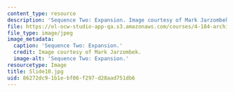 ```yaml
---
content_type: resource
description: 'Sequence Two: Expansion. Image courtesy of Mark Jarzombek.'
file: https://ol-ocw-studio-app-qa.s3.amazonaws.com/courses/4-184-architectural-design-workshop-collage-method-and-form-spring-2004/86272dc91b1ebf06f297d28aad751db6_Slide10.jpg
file_type: image/jpeg
image_metadata:
  caption: 'Sequence Two: Expansion.'
  credit: Image courtesy of Mark Jarzombek.
  image-alt: 'Sequence Two: Expansion.'
resourcetype: Image
title: Slide10.jpg
uid: 86272dc9-1b1e-bf06-f297-d28aad751db6
---
```

